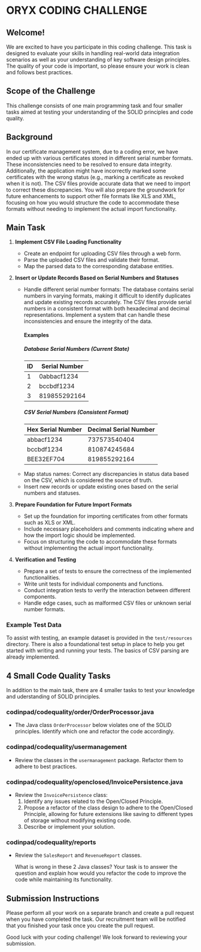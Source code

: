 # ORYX CODING CHALLENGE

## Welcome!

We are excited to have you participate in this coding challenge. This task is designed to evaluate your skills in handling real-world data integration scenarios as well as your understanding of key software design principles. The quality of your code is important, so please ensure your work is clean and follows best practices.

## Scope of the Challenge

This challenge consists of one main programming task and four smaller tasks aimed at testing your understanding of the SOLID principles and code quality.

## Background

In our certificate management system, due to a coding error, we have ended up with various certificates stored in different serial number formats. These inconsistencies need to be resolved to ensure data integrity. Additionally, the application might have incorrectly marked some certificates with the wrong status (e.g., marking a certificate as revoked when it is not). The CSV files provide accurate data that we need to import to correct these discrepancies. You will also prepare the groundwork for future enhancements to support other file formats like XLS and XML, focusing on how you would structure the code to accommodate these formats without needing to implement the actual import functionality.

## Main Task

1. **Implement CSV File Loading Functionality**
    - Create an endpoint for uploading CSV files through a web form.
    - Parse the uploaded CSV files and validate their format.
    - Map the parsed data to the corresponding database entities.

2. **Insert or Update Records Based on Serial Numbers and Statuses**
    - Handle different serial number formats: The database contains serial numbers in varying formats, making it difficult to identify duplicates and update existing records accurately. The CSV files provide serial numbers in a consistent format with both hexadecimal and decimal representations. Implement a system that can handle these inconsistencies and ensure the integrity of the data.
        #### Examples
        ##### Database Serial Numbers (Current State)
        | ID  | Serial Number           |
        |-----|-------------------------|
        | 1   | 0abbacf1234             |
        | 2   | bccbdf1234              |
        | 3   | 819855292164            |
        ##### CSV Serial Numbers (Consistent Format)
        | Hex Serial Number | Decimal Serial Number  |
        |-------------------|------------------------|
        | abbacf1234        | 737573540404           |
        | bccbdf1234        | 810874245684           |
        | BEE32EF704        | 819855292164           |
    - Map status names: Correct any discrepancies in status data based on the CSV, which is considered the source of truth.
    - Insert new records or update existing ones based on the serial numbers and statuses.

3. **Prepare Foundation for Future Import Formats**
    - Set up the foundation for importing certificates from other formats such as XLS or XML.
    - Include necessary placeholders and comments indicating where and how the import logic should be implemented.
    - Focus on structuring the code to accommodate these formats without implementing the actual import functionality.

4. **Verification and Testing**
    - Prepare a set of tests to ensure the correctness of the implemented functionalities.
    - Write unit tests for individual components and functions.
    - Conduct integration tests to verify the interaction between different components.
    - Handle edge cases, such as malformed CSV files or unknown serial number formats.

### Example Test Data

To assist with testing, an example dataset is provided in the `test/resources` directory. There is also a foundational test setup in place to help you get started with writing and running your tests. The basics of CSV parsing are already implemented.

## 4 Small Code Quality Tasks

In addition to the main task, there are 4 smaller tasks to test your knowledge and uderstanding of SOLID principles.

### codinpad/codequality/order/OrderProcessor.java
- The Java class `OrderProcessor` below violates one of the SOLID principles. Identify which one and refactor the code accordingly.

### codinpad/codequality/usermanagement
- Review the classes in the `usermanagement` package. Refactor them to adhere to best practices.

### codinpad/codequality/openclosed/InvoicePersistence.java
- Review the `InvoicePersistence` class:
  1. Identify any issues related to the Open/Closed Principle.
  2. Propose a refactor of the class design to adhere to the Open/Closed Principle, allowing for future extensions like saving to different types of storage without modifying existing code.
  3. Describe or implement your solution.

### codinpad/codequality/reports
- Review the `SalesReport` and `RevenueReport` classes. 

    What is wrong in these 2 Java classes?
    Your task is to answer the question and explain how would you refactor the code to improve the code while maintaining its functionality.

## Submission Instructions

Please perform all your work on a separate branch and create a pull request when you have completed the task. Our recruitment team will be notified that you finished your task once you create the pull request.

Good luck with your coding challenge! We look forward to reviewing your submission.
